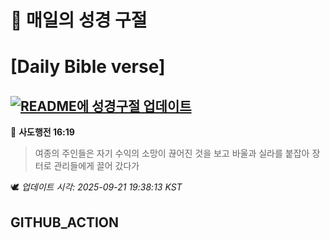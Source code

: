# 🙏 매일의 성경 구절
# [Daily Bible verse]
## [![README에 성경구절 업데이트](https://github.com/DONGSUKA/first_test/actions/workflows/update-readme-bible.yml/badge.svg)](https://github.com/DONGSUKA/first_test/actions/workflows/update-readme-bible.yml)
<!-- START_BIBLE_VERSE -->
📖 **사도행전 16:19**
> 여종의 주인들은 자기 수익의 소망이 끊어진 것을 보고 바울과 실라를 붙잡아 장터로 관리들에게 끌어 갔다가

🕊️ _업데이트 시각: 2025-09-21 19:38:13 KST_
  <!-- END_BIBLE_VERSE -->
## GITHUB_ACTION
